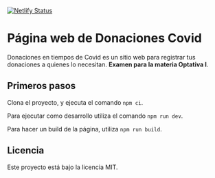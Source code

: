 [![Netlify Status](https://api.netlify.com/api/v1/badges/57d63c51-e387-49f5-acf1-08ae3aa823c2/deploy-status)](https://app.netlify.com/sites/donacionescovid/deploys)

# Página web de Donaciones Covid

Donaciones en tiempos de Covid es un sitio web para registrar tus donaciones a quienes lo necesitan. **Examen para la materia Optativa I**.

## Primeros pasos

Clona el proyecto, y ejecuta el comando `npm ci`.

Para ejecutar como desarrollo utiliza el comando `npm run dev`.

Para hacer un build de la página, utiliza `npm run build`.

## Licencia

Este proyecto está bajo la licencia MIT.
